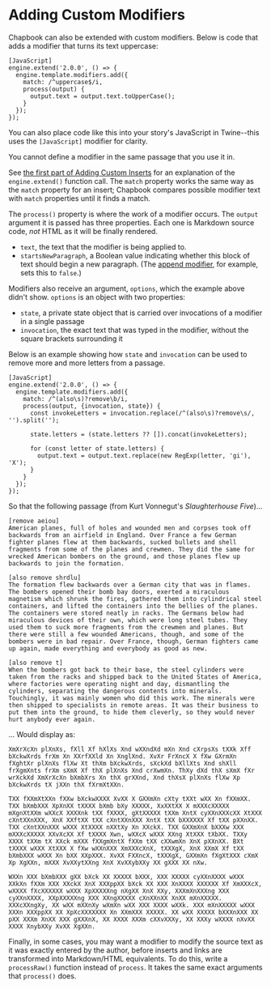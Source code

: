 # Adding Custom Modifiers

Chapbook can also be extended with custom modifiers. Below is code that adds a
modifier that turns its text uppercase:

```
[JavaScript]
engine.extend('2.0.0', () => {
  engine.template.modifiers.add({
    match: /^uppercase$/i,
    process(output) {
      output.text = output.text.toUpperCase();
    }
  });
});
```

You can also place code like this into your story's JavaScript in Twine--this
uses the `[JavaScript]` modifier for clarity.

<aside data-hint="danger">
You cannot define a modifier in the same passage that you use it in.
</aside>

See [the first part of Adding Custom Inserts](adding-custom-inserts.md) for an
explanation of the `engine.extend()` function call. The `match` property works
the same way as the `match` property for an insert; Chapbook compares possible
modifier text with `match` properties until it finds a match.

The `process()` property is where the work of a modifier occurs. The `output`
argument it is passed has three properties. Each one is Markdown source code,
_not_ HTML as it will be finally rendered.

- `text`, the text that the modifier is being applied to.
- `startsNewParagraph`, a Boolean value indicating whether this block of text
  should begin a new paragraph. (The [append
  modifier](../modifiers-and-inserts/delayed-text.md), for example, sets this to
  `false`.)

Modifiers also receive an argument, `options`, which the example above didn't
show. `options` is an object with two properties:

- `state`, a private state object that is carried over invocations of a modifier
  in a single passage
- `invocation`, the exact text that was typed in the modifier, without the
  square brackets surrounding it

Below is an example showing how `state` and `invocation` can be used to remove
more and more letters from a passage.

```
[JavaScript]
engine.extend('2.0.0', () => {
  engine.template.modifiers.add({
    match: /^(also\s)?remove\b/i,
    process(output, {invocation, state}) {
      const invokeLetters = invocation.replace(/^(also\s)?remove\s/, '').split('');

      state.letters = (state.letters ?? []).concat(invokeLetters);

      for (const letter of state.letters) {
        output.text = output.text.replace(new RegExp(letter, 'gi'), 'X');
      }
    }
  });
});
```

So that the following passage (from Kurt Vonnegut's _Slaughterhouse Five_)...

```
[remove aeiou]
American planes, full of holes and wounded men and corpses took off backwards from an airfield in England. Over France a few German fighter planes flew at them backwards, sucked bullets and shell fragments from some of the planes and crewmen. They did the same for wrecked American bombers on the ground, and those planes flew up backwards to join the formation.

[also remove shrdlu]
The formation flew backwards over a German city that was in flames. The bombers opened their bomb bay doors, exerted a miraculous magnetism which shrunk the fires, gathered them into cylindrical steel containers, and lifted the containers into the bellies of the planes. The containers were stored neatly in racks. The Germans below had miraculous devices of their own, which were long steel tubes. They used them to suck more fragments from the crewmen and planes. But there were still a few wounded Americans, though, and some of the bombers were in bad repair. Over France, though, German fighters came up again, made everything and everybody as good as new.

[also remove t]
When the bombers got back to their base, the steel cylinders were taken from the racks and shipped back to the United States of America, where factories were operating night and day, dismantling the cylinders, separating the dangerous contents into minerals. Touchingly, it was mainly women who did this work. The minerals were then shipped to specialists in remote areas. It was their business to put them into the ground, to hide them cleverly, so they would never hurt anybody ever again.
```

... Would display as:

    XmXrXcXn plXnXs, fXll Xf hXlXs Xnd wXXndXd mXn Xnd cXrpsXs tXXk Xff bXckwXrds frXm Xn XXrfXXld Xn XnglXnd. XvXr FrXncX X fXw GXrmXn fXghtXr plXnXs flXw Xt thXm bXckwXrds, sXckXd bXllXts Xnd shXll frXgmXnts frXm sXmX Xf thX plXnXs Xnd crXwmXn. ThXy dXd thX sXmX fXr wrXckXd XmXrXcXn bXmbXrs Xn thX grXXnd, Xnd thXsX plXnXs flXw Xp bXckwXrds tX jXXn thX fXrmXtXXn.

    TXX fXXmXtXXn fXXw bXckwXXXX XvXX X GXXmXn cXty tXXt wXX Xn fXXmXX. TXX bXmbXXX XpXnXX tXXXX bXmb bXy XXXXX, XxXXtXX X mXXXcXXXXX mXgnXtXXm wXXcX XXXXnk tXX fXXXX, gXtXXXXX tXXm XntX cyXXnXXXcXX XtXXX cXntXXnXXX, XnX XXftXX tXX cXntXXnXXX XntX tXX bXXXXXX Xf tXX pXXnXX. TXX cXntXXnXXX wXXX XtXXXX nXXtXy Xn XXckX. TXX GXXmXnX bXXXw XXX mXXXcXXXXX XXvXcXX Xf tXXXX Xwn, wXXcX wXXX XXng XtXXX tXbXX. TXXy XXXX tXXm tX XXck mXXX fXXgmXntX fXXm tXX cXXwmXn XnX pXXnXX. BXt tXXXX wXXX XtXXX X fXw wXXnXXX XmXXXcXnX, tXXXgX, XnX XXmX Xf tXX bXmbXXX wXXX Xn bXX XXpXXX. XvXX FXXncX, tXXXgX, GXXmXn fXgXtXXX cXmX Xp XgXXn, mXXX XvXXytXXng XnX XvXXybXXy XX gXXX XX nXw.

    WXXn XXX bXmbXXX gXX bXck XX XXXXX bXXX, XXX XXXXX cyXXnXXXX wXXX XXkXn fXXm XXX XXckX XnX XXXppXX bXck XX XXX XnXXXX XXXXXX Xf XmXXXcX, wXXXX fXcXXXXXX wXXX XpXXXXXng nXgXX XnX XXy, XXXmXnXXXng XXX cyXXnXXXX, XXpXXXXXng XXX XXngXXXXX cXnXXnXX XnXX mXnXXXXX. XXXcXXngXy, XX wXX mXXnXy wXmXn wXX XXX XXXX wXXk. XXX mXnXXXXX wXXX XXXn XXXppXX XX XpXcXXXXXXX Xn XXmXXX XXXXX. XX wXX XXXXX bXXXnXXX XX pXX XXXm XnXX XXX gXXXnX, XX XXXX XXXm cXXvXXXy, XX XXXy wXXXX nXvXX XXXX XnybXXy XvXX XgXXn.

Finally, in some cases, you may want a modifier to modify the source text as it
was exactly entered by the author, before inserts and links are transformed into
Markdown/HTML equivalents. To do this, write a `processRaw()` function instead
of `process`. It takes the same exact arguments that `process()` does.
